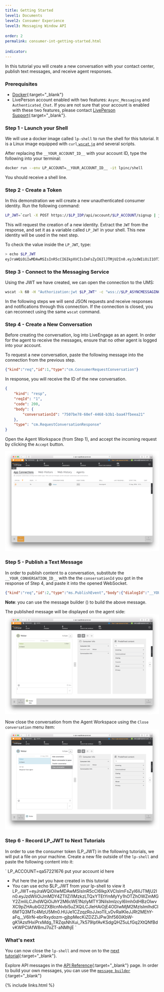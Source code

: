 ```yaml
---
title: Getting Started
level1: Documents
level2: Consumer Experience
level3: Messaging Window API

order: 2
permalink: consumer-int-getting-started.html

indicator:
---
```


In this tutorial you will create a new conversation with your contact center, publish text messages, and receive agent responses.
  
### Prerequisites
* [Docker](https://docs.docker.com/engine/installation){:target="_blank"}
* LivePerson account enabled with two features: ``Async_Messaging`` and ``Authenticated_Chat``. If you are not sure that your account is enabled with these two features, please contact [LivePerson Support](consumer-int-account-provision.html){:target="_blank"}. 

### Step 1 - Launch your Shell

We will use a docker image called ``lp-shell`` to run the shell for this tutorial. It is a Linux image equipped with ``curl``,[``wscat``](https://www.npmjs.com/package/wscat2),[``jq``](https://stedolan.github.io/jq/) and several scripts.

After replacing the ``__YOUR_ACCOUNT_ID__`` with your account ID, type the following into your terminal:

```sh
docker run --env LP_ACCOUNT=__YOUR_ACCOUNT_ID__ -it lpinc/shell
```

You should receive a shell line.

### Step 2 - Create a Token
In this demonstration we will create a new unauthenticated consumer identity. Run the following command:

```sh
LP_JWT=`curl -X POST https://$LP_IDP/api/account/$LP_ACCOUNT/signup | jq -r .jwt`
```

This will request the creation of a new identity. Extract the ``JWT`` from the response, and set it as a variable called ``LP_JWT`` in your shell. This new identity will be used in the next step.

To check the value inside the ``LP_JWT``, type:

```sh
> echo $LP_JWT
eyJraWQiOiIwMDAwMSIsInR5cCI6IkpXVCIsImFsZyI6IlJTMjU2In0.eyJzdWIiOiI1OTI2MzFhMC01ZmFlLTQ2YTMtODk2NC0xYzRjM2U3MjBhNGEiLCJhdWQiOiJhY2M6cWE1NzIyMTY3NiIsImlzcyI6Imh0dHBzOlwvXC9pZHAubGl2ZXBlcnNvbi5uZXQiLCJleHAiOjE4ODIzNTg5NDMsImlhdCI6MTQ3MjExODkwM30.iJFlQuMyO8BVRH4ybgNfZxiTTQbAIWHDa4e24TohZGdqyZSv0Vlc4zgVP9wf0Svxbye_yyTx-Q_f8BB7Vy1ZdUYy0t_NK57bAxFTV8x4lx9fxAj_PJ0VvJncJjhn7JFu3s46WeKScFv28D78wJMgoHOKAKD-CacGzGtvFU9NuUQ
```

### Step 3 - Connect to the Messaging Service
Using the JWT we have created, we can open the connection to the UMS:

```sh
wscat -k 60 -H "Authorization:jwt $LP_JWT" -c "wss://$LP_ASYNCMESSAGINGENT/ws_api/account/$LP_ACCOUNT/messaging/consumer?v=3"
```

In the following steps we will send JSON requests and receive responses and notifications through this connection.
If the connection is closed, you can reconnect using the same ``wscat`` command.

### Step 4 - Create a New Conversation

Before creating the conversation, log into LiveEngage as an agent. In order for the agent to receive the messages, ensure that no other agent is logged into your account.

To request a new conversation, paste the following message into the connection from the previous step.


```json
{"kind":"req","id":1,"type":"cm.ConsumerRequestConversation"}
```

In response, you will receive the ID of the new conversation.

```json
{
	"kind": "resp",
	"reqId": "1",
	"code": 200,
	"body": {
		"conversationId": "7507be78-60ef-4468-b3b1-baa47fbeea21"
	},
	"type": "cm.RequestConversationResponse"
}
```

Open the Agent Workspace (from Step 1), and accept the incoming request by clicking the ``Accept`` button.

![agent-ring](img/ring.png)

### Step 5 - Publish a Text Message

In order to publish content to a conversation, substitute the ``__YOUR_CONVERSATION_ID__`` with the the ``consersationId`` you got in the response of Step 4, and paste it into the opened WebSocket. 

```json
{"kind":"req","id":2,"type":"ms.PublishEvent","body":{"dialogId":"__YOUR_CONVERSATION_ID__","event":{"type":"ContentEvent","contentType":"text/plain","message":"hi there"}}}
```
**Note**: you can use the message builder (<a href="consumer-int-msg-text-cont.html" target="_blank"><i class="fa fa-magic" aria-hidden="true"></i></a>) to build the above message. 


The published message will be displayed on the agent side:
![consumer-msg](img/consumer_msg.png)

Now close the conversation from the Agent Workspace using the ``Close conversation`` menu item:
![close](img/close.png)

### Step 6 - Record LP_JWT to Next Tutorials

In order to use the consumer token (LP_JWT) in the following tutorials, we will put a file on your machine. Create a new file outside of the ``lp-shell`` and paste the following content into it:

`
LP_ACCOUNT=qa57221676					put your account id here

* Put here the jwt you have created in this tutorial
* You can use echo $LP_JWT from your lp-shell to view it
LP_JWT=eyJraWQiOiIwMDAwMSIsInR5cCI6IkpXVCIsImFsZyI6IlJTMjU2In0.eyJzdWIiOiJmMDY4ZTllZi1lMzkzLTQxYTEtYmMyYy1hOTZhOWZmMGY2ZmIiLCJhdWQiOiJhY2M6cWE1NzIyMTY3NiIsImlzcyI6Imh0dHBzOlwvXC9pZHAubGl2ZXBlcnNvbi5uZXQiLCJleHAiOjE4ODIwMjM2MzIsImlhdCI6MTQ3MTc4MzU5Mn0.HUJe1CZzqzRoJJxoTll_vDvRalKIeJJRt2MEhY-aFq__V6lrN-ebrRxydozm-gjbpMecKiZDZZiJPw3hf560iKbW-gK1AzsfHxiPrxMdg_TRZqsNhXui_7k579IpfAvKSdgQHZ5uLfGq2XtQNfBdvKWPCIAfW8mJ7oZT-aNMhjE
`

### What's next

You can now close the ``lp-shell`` and move on to the [next tutorial](consumer-int-get-msg.html){:target="_blank"}.

Explore API messages in the [API Reference](consumer-int-api-reference.html){:target="_blank"} page. In order to build your own messages, you can use the [``message builder`` <i class="fa fa-magic" aria-hidden="true"></i>](consumer-int-msg-reqs.html){:target="_blank"}



{% include links.html %}
